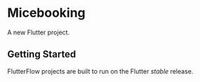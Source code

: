# Micebooking

A new Flutter project.

## Getting Started

FlutterFlow projects are built to run on the Flutter _stable_ release.

